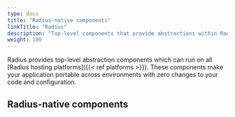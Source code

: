 ```yaml
---
type: docs
title: "Radius-native components"
linkTitle: "Radius"
description: "Top-level components that provide abstractions within Radius"
weight: 100
---
```


Radius provides top-level abstraction components which can run on all [Radius hosting platforms]({{< ref platforms >}}). These components make your application portable across environments with zero changes to your code and configuration.

## Radius-native components
